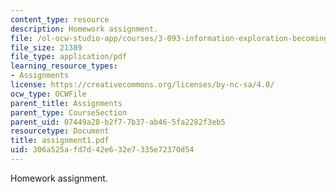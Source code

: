 ```yaml
---
content_type: resource
description: Homework assignment.
file: /ol-ocw-studio-app/courses/3-093-information-exploration-becoming-a-savvy-scholar-fall-2006/306a525afd7d42e632e7335e72370d54_assignment1.pdf
file_size: 21389
file_type: application/pdf
learning_resource_types:
- Assignments
license: https://creativecommons.org/licenses/by-nc-sa/4.0/
ocw_type: OCWFile
parent_title: Assignments
parent_type: CourseSection
parent_uid: 07449a28-b2f7-7b37-ab46-5fa2282f3eb5
resourcetype: Document
title: assignment1.pdf
uid: 306a525a-fd7d-42e6-32e7-335e72370d54
---
```

Homework assignment.